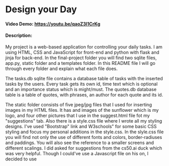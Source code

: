 # Design your Day
#### Video Demo:  https://youtu.be/qaoZ3I1CrKg
#### Description:
My project is a web-based application for controlling your daily tasks.
I am using HTML, CSS and JavaScript for front-end and python with flask and jinja for back-end. 
In the final-project folder you will find two sqlite files, app.py, static folder and a templates folder. In this README file I will go through every folder and explain what each file does.

The tasks.db sqlite file contains a database table of tasks with the inserted tasks by the users. Every task gets its own id, time text which is optional and an importance status which is might/must.
The quotes.db database table is a table of quotes, with phrases, an author for each quote and its id. 

The static folder consists of five jpeg/jpg files that I used for inserting images in my HTML files. It has and images of the sunflower which is my logo, and four other pictures that I use in the suggest.html file fot my "suggestions" tab. Also there is a style.css file where I wrote all my styling designs. I've used "Bootstrap" link and W3schools" for some basic CSS styling and focus my personal additions in the style.css. In the slyle.css file you will find not only the use of different fonts and colors, border-radiuses and paddings. You will also see the reference to a smaller screens and different scalings. I did asked for suggestions from the cs50.ai duck which was very helpful.
Though I could've use a Javascript file on his on, I decided to use <script> tags inside my HTMLs instead. 

The templates folder contains all my HTMLs. You can see the layout.html as my main template for the other files. It has the building blocks of the navigation bar and the side-bars which are showing throughout the web-application. The layout.html file has the Bootstrap and the stylesheet links to connect to within the whole project. It has a <meta> tag for the different languages and page scales. 
Also you can see the navigation bar built in the header of the file, body and footer.
The body has a special grid that devides the page to three coloumns. The ledt and right ones are permanent while the centered one is the chaging part, using flask {% block body %}{% endblock %}. These brackets are basically the "placeholder" for the other HTML files to insert there content into.

The home.html has jinja {{ }} to contain the different quotes that are rundomely chosen from quotes.db. Each time you refresh, a new phrase will apear. Going forward you can see a task table that is updating threw the task.db database, deppending on the users input. It shows some of the same elements of the table in the task.db. The task name, time and importance. It also has a status change option. By using JavaScript function, the user gets to pick the status of the task (done, in progress, to do) and it gets saved in the local storage. You will also see a DELETE button on the right as an "X". This will DELETE from the tasks.db table the spesific row the user is finished with.

The tasks.html file inserts in the layout flask "placeholder" a form, where the user can isnert his tasks with <input> tags. Basically inserting input into the task.db file. After clicking sumbmit, there's a JavaScript onclick alert function that will show that the task has been added. Now it will appear in the main page in the table, and also in the task.db database. 

The suggest.html file has four images for the user to enjoy as tips for a better life.
It has a grid of 2 rows and 2 coloumns just as a design choice.

Going back to the main folder, you'll find the app.py file, which is the main and the most important one. The easy thing for me would be to import CS50 library with it's SQL, but I decided to import sqlite3 instead. I've imported flask libraries and random.
The import random is for the random quotes in the main page. 
app.py consists of different routes that wait for the users input (method "POST") to render the templates and update the databases. You can see how if there is an input, the code detectes the veriables in the different databases (As explained before) and UPDATES\INSERTES\DELETES\SELECTES the correct information from the sqlite databases and then returns back the new tables for show. 

As you can see, my final CS50 project contains many elements with the use of the many coding languages i've learn, like python, flask, jinja, HTML, CSS, JavaScript. 